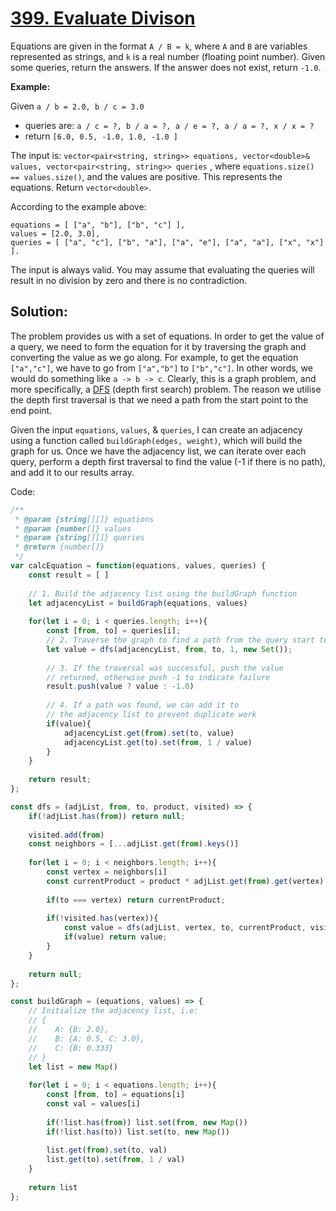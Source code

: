 # [399. Evaluate Divison](https://leetcode.com/problems/evaluate-division/)

Equations are given in the format ```A / B = k```, where ```A``` and ```B``` are variables represented as strings, and ```k``` is a real number (floating point number). Given some queries, return the answers. If the answer does not exist, return ```-1.0```.

**Example:**

Given ```a / b = 2.0, b / c = 3.0```
- queries are: ```a / c = ?, b / a = ?, a / e = ?, a / a = ?, x / x = ?```
- return ```[6.0, 0.5, -1.0, 1.0, -1.0 ]```

The input is: ```vector<pair<string, string>> equations, vector<double>& values, vector<pair<string, string>> queries``` , where ```equations.size() == values.size()```, and the values are positive. This represents the equations. Return ```vector<double>```.

According to the example above:
```
equations = [ ["a", "b"], ["b", "c"] ],
values = [2.0, 3.0],
queries = [ ["a", "c"], ["b", "a"], ["a", "e"], ["a", "a"], ["x", "x"] ].
```

The input is always valid. You may assume that evaluating the queries will result in no division by zero and there is no contradiction.

## Solution:

The problem provides us with a set of equations. In order to get the value of a query, we need to form the equation for it by traversing the graph and converting the value as we go along. 
For example, to get the equation ```["a","c"]```, we have to go from ```["a","b"]``` to ```["b","c"]```. 
In other words, we would do something like ```a -> b -> c```. Clearly, this is a graph problem, and more specifically, a [DFS](https://medium.com/basecs/deep-dive-through-a-graph-dfs-traversal-8177df5d0f13) (depth first search) problem.
The reason we utilise the depth first traversal is that we need a path from the start point to the end point.

Given the input ```equations```, ```values```, & ```queries```, I can create an adjacency using a function called ```buildGraph(edges, weight)```, which will build the graph for us.
Once we have the adjacency list, we can iterate over each query, perform a depth first traversal to find the value (-1 if there is no path), and add it to our results array.

Code:

```javascript
/**
 * @param {string[][]} equations
 * @param {number[]} values
 * @param {string[][]} queries
 * @return {number[]}
 */
var calcEquation = function(equations, values, queries) {
    const result = [ ]
    
    // 1. Build the adjacency list using the buildGraph function
    let adjacencyList = buildGraph(equations, values)
    
    for(let i = 0; i < queries.length; i++){
        const [from, to] = queries[i];
        // 2. Traverse the graph to find a path from the query start to end point
        let value = dfs(adjacencyList, from, to, 1, new Set());
        
        // 3. If the traversal was successful, push the value 
        // returned, otherwise push -1 to indicate failure
        result.push(value ? value : -1.0)
        
        // 4. If a path was found, we can add it to
        // the adjacency list to prevent duplicate work
        if(value){
            adjacencyList.get(from).set(to, value)
            adjacencyList.get(to).set(from, 1 / value)
        }
    }
    
    return result;
};

const dfs = (adjList, from, to, product, visited) => {
    if(!adjList.has(from)) return null;
    
    visited.add(from)
    const neighbors = [...adjList.get(from).keys()]
    
    for(let i = 0; i < neighbors.length; i++){
        const vertex = neighbors[i]
        const currentProduct = product * adjList.get(from).get(vertex)
        
        if(to === vertex) return currentProduct;
        
        if(!visited.has(vertex)){
            const value = dfs(adjList, vertex, to, currentProduct, visited)
            if(value) return value;
        }
    }
    
    return null;
};

const buildGraph = (equations, values) => {
    // Initialize the adjacency list, i.e:
    // {
    //    A: {B: 2.0},
    //    B: {A: 0.5, C: 3.0},
    //    C: {B: 0.333}
    // }
    let list = new Map()
    
    for(let i = 0; i < equations.length; i++){
        const [from, to] = equations[i]
        const val = values[i]
        
        if(!list.has(from)) list.set(from, new Map())
        if(!list.has(to)) list.set(to, new Map())
        
        list.get(from).set(to, val)
        list.get(to).set(from, 1 / val)
    }
    
    return list
};
```

